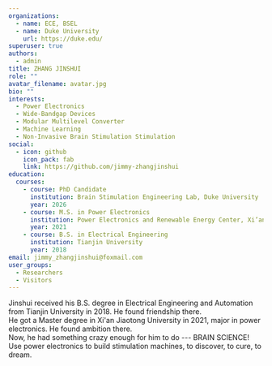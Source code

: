 ```yaml
---
organizations:
  - name: ECE, BSEL
  - name: Duke University
    url: https://duke.edu/
superuser: true
authors:
  - admin
title: ZHANG JINSHUI
role: ""
avatar_filename: avatar.jpg
bio: ""
interests:
  - Power Electronics
  - Wide-Bandgap Devices
  - Modular Multilevel Converter
  - Machine Learning
  - Non-Invasive Brain Stimulation Stimulation
social:
  - icon: github
    icon_pack: fab
    link: https://github.com/jimmy-zhangjinshui
education:
  courses:
    - course: PhD Candidate
      institution: Brain Stimulation Engineering Lab, Duke University
      year: 2026
    - course: M.S. in Power Electronics
      institution: Power Electronics and Renewable Energy Center, Xi’an Jiaotong University
      year: 2021
    - course: B.S. in Electrical Engineering
      institution: Tianjin University
      year: 2018
email: jimmy_zhangjinshui@foxmail.com
user_groups:
  - Researchers
  - Visitors
---
```

Jinshui received his B.S. degree in Electrical Engineering and Automation from Tianjin University in 2018. He found friendship there. <br>
He got a Master degree in Xi'an Jiaotong University in 2021, major in power electronics. He found ambition there. <br>
Now, he had something crazy enough for him to do --- BRAIN SCIENCE! Use power electronics to build stimulation machines, to discover, to cure, to dream. 
